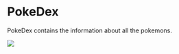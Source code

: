 # PokeDex
PokeDex  contains the information about all the pokemons.

<img src="https://www.freepnglogos.com/uploads/pokemon-go-png-logo/pokemon-go-apk-png-logo-9.png" />
